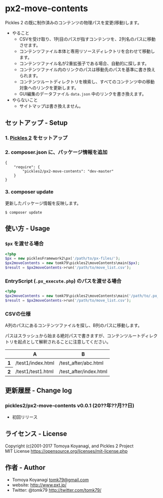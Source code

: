 # px2-move-contents
Pickles 2 の既に制作済みのコンテンツの物理パスを変更(移動)します。

- やること
    - CSVを受け取り、1列目のパスが指すコンテンツを、2列名のパスに移動させます。
    - コンテンツファイル本体と専用リソースディレクトリを合わせて移動します。
    - コンテンツファイル名が2重拡張子である場合、自動的に探します。
    - コンテンツファイル内のリンクのパスは移動先のパスを基準に書き換えられます。
    - コンテンツルートディレクトリを検索し、すべてのコンテンツ中の移動対象へのリンクを更新します。
    - GUI編集のデータファイル `data.json` 中のリンクを書き換えます。
- やらないこと
    - サイトマップは書き換えません。


## セットアップ - Setup

### 1. [Pickles 2](http://pickles2.pxt.jp/) をセットアップ

### 2. composer.json に、パッケージ情報を追加

```
{
    "require": {
        "pickles2/px2-move-contents": "dev-master"
    }
}
```

### 3. composer update

更新したパッケージ情報を反映します。

```
$ composer update
```


## 使い方 - Usage

### `$px` を渡せる場合

```php
<?php
$px = new picklesFramework2\px('/path/to/px-files/');
$px2moveContents = new tomk79\pickles2\moveContents\main($px);
$result = $px2moveContents->run('/path/to/move_list.csv');
```

### EntryScript (`.px_execute.php`) のパスを渡せる場合

```php
<?php
$px2moveContents = new tomk79\pickles2\moveContents\main('/path/to/.px_execute.php');
$result = $px2moveContents->run('/path/to/move_list.csv');
```

### CSVの仕様

A列のパスにあるコンテンツファイルを探し、B列のパスに移動します。

パスはスラッシュから始まる絶対パスで書きますが、コンテンツルートディレクトリを起点として解釈されることに注意してください。

<table>
<thead>
<tr>
<th></th>
<th>A</th>
<th>B</th>
</tr>
</thead>
<tbody>
<tr>
<th>1</th>
<td>/test1/index.html</td>
<td>/test_after/abc.html</td>
</tr>
<tr>
<th>2</th>
<td>/test1/test1.html</td>
<td>/test_after/index.html</td>
</tr>
</tbody>
</table>


## 更新履歴 - Change log

### pickles2/px2-move-contents v0.0.1 (20??年??月??日)

- 初回リリース


## ライセンス - License

Copyright (c)2001-2017 Tomoya Koyanagi, and Pickles 2 Project<br />
MIT License https://opensource.org/licenses/mit-license.php


## 作者 - Author

- Tomoya Koyanagi <tomk79@gmail.com>
- website: <http://www.pxt.jp/>
- Twitter: @tomk79 <http://twitter.com/tomk79/>
